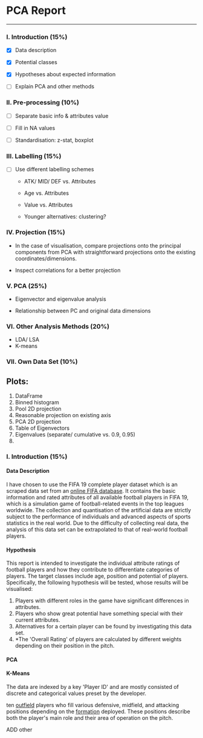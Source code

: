 # PCA Report

---



### I. Introduction (15%)

- [x] Data description
- [x] Potential classes
- [x] Hypotheses about expected information
- [ ] Explain PCA and other methods



### II. Pre-processing (10%)

- [ ] Separate basic info & attributes value
- [ ] Fill in NA values

- [ ] Standardisation: z-stat, boxplot

### III. Labelling (15%)

- [ ] Use different labelling schemes

  - ATK/ MID/ DEF vs. Attributes
  - Age vs. Attributes
  - Value vs. Attributes

  - Younger alternatives: clustering?

### IV. Projection (15%)

- In the case of visualisation, compare projections onto the principal
  components from PCA with straightforward projections onto the existing
  coordinates/dimensions.

- Inspect correlations for a better projection



### V. PCA (25%)

- Eigenvector and eigenvalue analysis

- Relationship between PC and original data dimensions



### VI. Other Analysis Methods (20%)

- LDA/ LSA
- K-means



### VII. Own Data Set (10%)



## Plots:

1. DataFrame
2. Binned histogram
3. Pool 2D projection
4. Reasonable projection on existing axis
5. PCA 2D projection
6. Table of Eigenvectors
7. Eigenvalues (separate/ cumulative vs. 0.9, 0.95)
8. 



### I. Introduction (15%)

#### Data Description

I have chosen to use the FIFA 19 complete player dataset which is an scraped data set from an [online FIFA database](https://sofifa.com/). It contains the basic information and rated attributes of all available football players in FIFA 19, which is a simulation game of football-related events in the top leagues worldwide. The collection and quantisation of the artificial data are strictly subject to the performance of individuals and advanced aspects of sports statistics in the real world. Due to the difficulty of collecting real data, the analysis of this data set can be extrapolated to that of real-world football players.

#### Hypothesis

This report is intended to investigate the individual attribute ratings of football players and how they contribute to differentiate categories of players. The target classes include age, position and potential of players. Specifically, the following hypothesis will be tested, whose results will be visualised:

1. Players with different roles in the game have significant differences in attributes.
2. Players who show great potential have something special with their current attributes.
3. Alternatives for a certain player can be found by investigating this data set.
4. *The 'Overall Rating' of players are calculated by different weights depending on their position in the pitch.

#### PCA



#### K-Means



 The data are indexed by a key 'Player ID' and are mostly consisted of discrete and categorical values preset by the developer.





ten [outfield](https://en.wikipedia.org/wiki/Outfield) players who fill various defensive, midfield, and attacking positions depending on the [formation](https://en.wikipedia.org/wiki/Formation_(association_football)) deployed. These positions describe both the player's main role and their area of operation on the pitch.



ADD other 